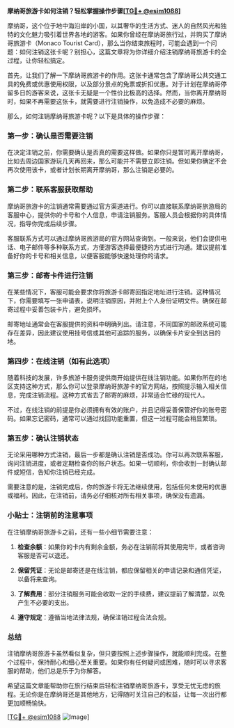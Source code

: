 **摩纳哥旅游卡如何注销？轻松掌握操作步骤[[TG💪+ @esim1088](https://t.me/s/esim1088)]**

摩纳哥，这个位于地中海沿岸的小国，以其奢华的生活方式、迷人的自然风光和独特的文化魅力吸引着世界各地的游客。如果你曾经在摩纳哥旅行过，并购买了摩纳哥旅游卡（Monaco Tourist Card），那么当你结束旅程时，可能会遇到一个问题：如何注销这张卡呢？别担心，这篇文章将为你详细介绍注销摩纳哥旅游卡的全过程，让你轻松搞定。

首先，让我们了解一下摩纳哥旅游卡的作用。这张卡通常包含了摩纳哥公共交通工具的免费或优惠使用权限，以及部分景点的免票或折扣优惠。对于计划在摩纳哥停留多日的游客来说，这张卡无疑是一个性价比极高的选择。然而，当你离开摩纳哥时，如果不再需要这张卡，就需要进行注销操作，以免造成不必要的麻烦。

那么，如何注销摩纳哥旅游卡呢？以下是具体的操作步骤：

### 第一步：确认是否需要注销

在决定注销之前，你需要确认是否真的需要这样做。如果你只是暂时离开摩纳哥，比如去周边国家游玩几天再回来，那么可能并不需要立即注销。但如果你确定不会再次使用该卡，或者计划长期离开摩纳哥，那么注销是必要的。

### 第二步：联系客服获取帮助

摩纳哥旅游卡的注销通常需要通过官方渠道进行。你可以直接联系摩纳哥旅游局的客服中心，提供你的卡号和个人信息，申请注销服务。客服人员会根据你的具体情况，指导你完成后续步骤。

客服联系方式可以通过摩纳哥旅游局的官方网站查询到。一般来说，他们会提供电话、电子邮件等多种联系方式，方便游客选择最便捷的方式进行沟通。建议提前准备好你的卡号和相关信息，以便客服能够快速处理你的请求。

### 第三步：邮寄卡件进行注销

在某些情况下，客服可能会要求你将旅游卡邮寄回指定地址进行注销。这种情况下，你需要填写一张申请表，说明注销原因，并附上个人身份证明文件。确保在邮寄过程中妥善包装卡片，避免损坏。

邮寄地址通常会在客服提供的资料中明确列出。请注意，不同国家的邮政系统可能存在差异，因此建议使用挂号信或其他可追踪的服务，以确保卡片安全到达目的地。

### 第四步：在线注销（如有此选项）

随着科技的发展，许多旅游卡服务提供商开始提供在线注销功能。如果你所在的地区支持这种方式，那么你可以登录摩纳哥旅游卡的官方网站，按照提示输入相关信息，完成注销流程。这种方式省去了邮寄的麻烦，非常适合忙碌的现代人。

不过，在线注销的前提是你必须拥有有效的账户，并且记得妥善保管好你的账号密码。如果忘记密码，通常可以通过找回功能重置，但这一过程可能会稍显繁琐。

### 第五步：确认注销状态

无论采用哪种方式注销，最后一步都是确认注销是否成功。你可以再次联系客服，询问注销进度，或者定期检查你的账户状态。如果一切顺利，你会收到一封确认邮件或短信，告知你注销已经完成。

需要注意的是，注销完成后，你的旅游卡将无法继续使用，包括任何未使用的优惠或福利。因此，在注销前，请务必仔细核对所有相关事项，确保没有遗漏。

### 小贴士：注销前的注意事项

在注销摩纳哥旅游卡之前，还有一些小细节需要注意：

1. **检查余额**：如果你的卡内有剩余金额，务必在注销前将其使用完毕，或者咨询客服是否可以退还。
   
2. **保留凭证**：无论是邮寄还是在线注销，都应保留相关的申请记录和通信凭证，以备将来查询。

3. **了解费用**：部分注销服务可能会收取一定的手续费，建议提前了解清楚，以免产生不必要的支出。

4. **遵守规定**：遵循当地法律法规，确保注销过程合法合规。

### 总结

注销摩纳哥旅游卡虽然看似复杂，但只要按照上述步骤操作，就能顺利完成。在整个过程中，保持耐心和细心至关重要。如果你有任何疑问或困难，随时可以寻求客服的帮助，他们总是乐于为你解答。

希望这篇文章能帮助你在旅行结束后轻松注销摩纳哥旅游卡，享受无忧无虑的旅程。无论你是在摩纳哥还是其他地方，记得随时关注自己的权益，让每一次出行都更加顺畅愉快。

[[TG💪+ @esim1088](https://t.me/s/esim1088) ![Image](https://i.postimg.cc/4NQfJmqS/Snipaste-2025-05-13-00-14-12.png)]